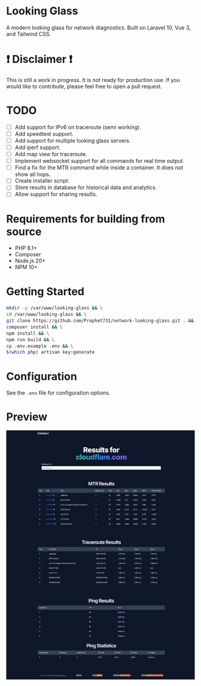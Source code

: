 # Looking Glass

A modern looking glass for network diagnostics. Built on Laravel 10, Vue 3, and Tailwind CSS.

# :exclamation: Disclaimer :exclamation:

This is still a work in progress. It is not ready for production use. If you would like to contribute, please feel free 
to open a pull request.

# TODO

- [ ] Add support for IPv6 on traceroute (semi working).
- [ ] Add speedtest support.
- [ ] Add support for multiple looking glass servers.
- [ ] Add iperf support.
- [ ] Add map view for traceroute.
- [ ] Implement websocket support for all commands for real time output.
- [ ] Find a fix for the MTR command while inside a container. It does not show all hops.
- [ ] Create installer script.
- [ ] Store results in database for historical data and analytics. 
- [ ] Allow support for sharing results.

# Requirements for building from source

- PHP 8.1+
- Composer
- Node.js 20+
- NPM 10+

# Getting Started

```bash
mkdir -p /var/www/looking-glass && \
cd /var/www/looking-glass && \
git clone https://github.com/Prophet731/network-looking-glass.git . && \
composer install && \
npm install && \
npm run build && \
cp .env.example .env && \
$(which php) artisan key:generate
```

# Configuration

See the `.env` file for configuration options.

# Preview

![Preview](/docs/images/screenshot.jpeg)
